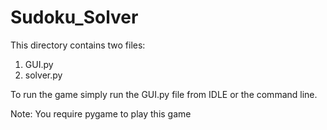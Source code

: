 # Sudoku_Solver

This directory contains two files:
1. GUI.py
2. solver.py

To run the game simply run the GUI.py file from IDLE or the command line.

Note: You require pygame to play this game
